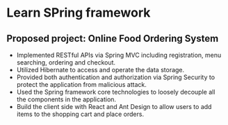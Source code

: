 # Learn SPring framework

Proposed project: Online Food Ordering System
---

* Implemented RESTful APIs via Spring MVC including registration, menu searching, ordering and checkout.
* Utilized Hibernate to access and operate the data storage.
*	Provided both authentication and authorization via Spring Security to protect the application from malicious attack.
*	Used the Spring framework core technologies to loosely decouple all the components in the application.
*	Build the client side with React and Ant Design to allow users to add items to the shopping cart and place orders.
